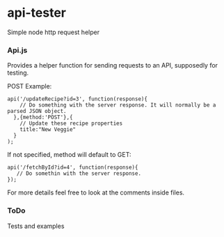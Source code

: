 # api-tester
Simple node http request helper

### Api.js

Provides a helper function for sending requests to an API, supposedly for testing.

POST Example:

    api('/updateRecipe?id=3', function(response){
        // Do something with the server response. It will normally be a parsed JSON object.
      },{method:'POST'},{
        // Update these recipe properties
        title:"New Veggie" 
      }
    );

If not specified, method will default to GET:


    api('/fetchById?id=4', function(response){
       // Do somethin with the server response.
    });

For more details feel free to look at the comments inside files.

### ToDo

Tests and examples
